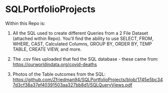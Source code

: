 # SQLPortfolioProjects
Within this Repo is:
1. All the SQL used to create different Queries from a 2 File Dataset (attached within Repo).
  You'll find the ability to use SELECT, FROM, WHERE, CAST, Calculated Columns, GROUP BY, ORDER BY, TEMP TABLE, CREATE VIEW, and more.

2. The .csv files uploaded that fed the SQL database - these came from: https://ourworldindata.org/covid-deaths

3. Photos of the Table outcomes from the SQL: https://github.com/Zfriedman94/SQLPortfolioProjects/blob/1745e5bc347d3cf38a37ef40391503aa327bb8d1/SQLQueryViews.pdf
